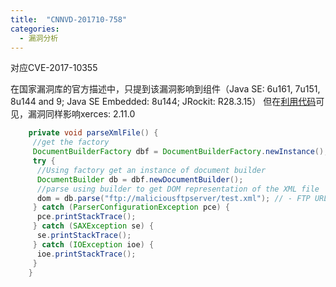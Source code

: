 ```yaml
---
title:  "CNNVD-201710-758"
categories: 
  - 漏洞分析
---
```

对应CVE-2017-10355

在国家漏洞库的官方描述中，只提到该漏洞影响到组件（Java SE: 6u161, 7u151, 8u144 and 9; Java SE Embedded: 8u144; JRockit: R28.3.15）
但在[利用代码](https://www.exploit-db.com/exploits/44057)可见，漏洞同样影响xerces: 2.11.0
```Java
    private void parseXmlFile() {
     //get the factory
     DocumentBuilderFactory dbf = DocumentBuilderFactory.newInstance();
     try {
      //Using factory get an instance of document builder
      DocumentBuilder db = dbf.newDocumentBuilder();
      //parse using builder to get DOM representation of the XML file
      dom = db.parse("ftp://maliciousftpserver/test.xml"); // - FTP URL controlled by the attacker
     } catch (ParserConfigurationException pce) {
      pce.printStackTrace();
     } catch (SAXException se) {
      se.printStackTrace();
     } catch (IOException ioe) {
      ioe.printStackTrace();
     }
    }
```
